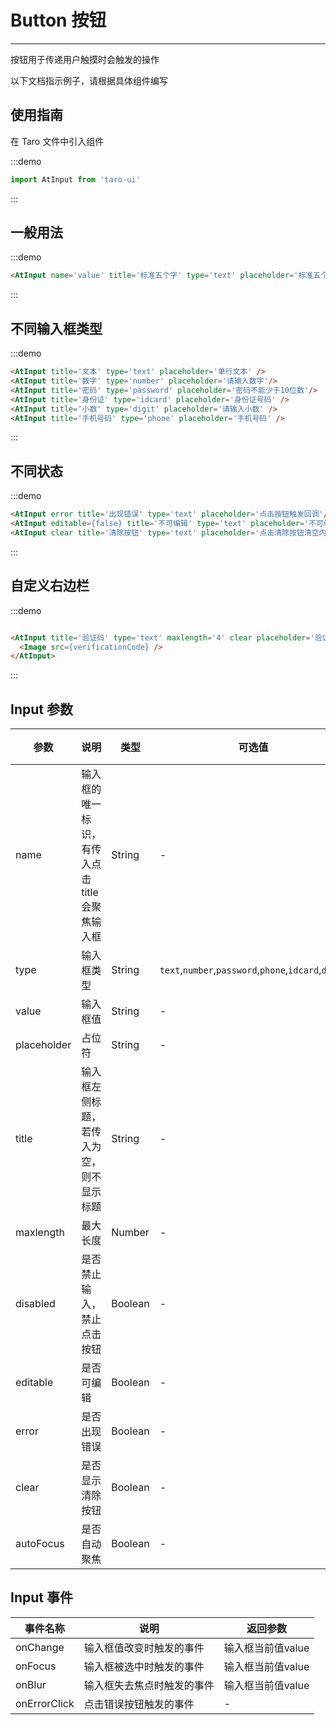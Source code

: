 # Button 按钮

---

按钮用于传递用户触摸时会触发的操作

以下文档指示例子，请根据具体组件编写

## 使用指南

在 Taro 文件中引入组件

:::demo

```js
import AtInput from 'taro-ui'
```

:::

## 一般用法

:::demo

```html
<AtInput name='value' title='标准五个字' type='text' placeholder='标准五个字' value={this.state.value} onChange={val => this.setState({'value':val})} />

```

:::

## 不同输入框类型

:::demo

```html
<AtInput title='文本' type='text' placeholder='单行文本' />
<AtInput title='数字' type='number' placeholder='请输入数字'/>
<AtInput title='密码' type='password' placeholder='密码不能少于10位数'/>
<AtInput title='身份证' type='idcard' placeholder='身份证号码' />
<AtInput title='小数' type='digit' placeholder='请输入小数' />
<AtInput title='手机号码' type='phone' placeholder='手机号码' />
```

:::

## 不同状态

:::demo

```html
<AtInput error title='出现错误' type='text' placeholder='点击按钮触发回调'/>
<AtInput editable={false} title='不可编辑' type='text' placeholder='不可编辑'/>
<AtInput clear title='清除按钮' type='text' placeholder='点击清除按钮清空内容' />
```

:::

## 自定义右边栏

:::demo

```html

<AtInput title='验证码' type='text' maxlength='4' clear placeholder='验证码' >
  <Image src={verificationCode} />
</AtInput>
```

:::

## Input 参数

| 参数       | 说明                                   | 类型    | 可选值                                                              | 默认值   |
| ---------- | -------------------------------------- | ------- | ------------------------------------------------------------------- | -------- |
| name       | 输入框的唯一标识，有传入点击title会聚焦输入框 | String  | - | - |
| type     | 输入框类型 | String | `text`,`number`,`password`,`phone`,`idcard`,`digit` | `text` |
| value | 输入框值 | String  | - | - |
| placeholder       | 占位符  | String  | - | - |
| title     | 输入框左侧标题，若传入为空，则不显示标题  | String | - | -  |
| maxlength       | 最大长度 | Number  | -  | 140      |
| disabled    | 是否禁止输入，禁止点击按钮  | Boolean | - | false    |
| editable     | 是否可编辑 | Boolean | - | True |
| error     | 是否出现错误 | Boolean | - | false |
| clear     | 是否显示清除按钮 | Boolean | - | false |
| autoFocus     | 是否自动聚焦 | Boolean | - | false |

## Input 事件

| 事件名称 | 说明          | 返回参数  |
|---------- |-------------- |---------- |
| onChange | 输入框值改变时触发的事件 | 输入框当前值value  |
| onFocus | 输入框被选中时触发的事件 | 输入框当前值value  |
| onBlur | 输入框失去焦点时触发的事件 | 输入框当前值value  |
| onErrorClick | 点击错误按钮触发的事件 | -  |
